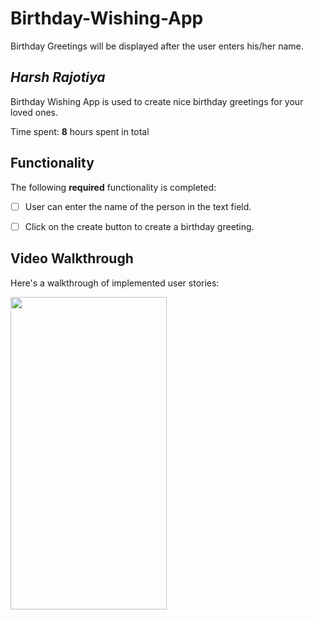 # Birthday-Wishing-App
Birthday Greetings will be displayed after the user enters his/her name.
## *Harsh Rajotiya*

Birthday Wishing App is used to create nice birthday greetings for your loved ones.

Time spent: **8** hours spent in total

## Functionality 

The following **required** functionality is completed:

* [ ] User can enter the name of the person in the text field.
* [ ] Click on the create button to create a birthday greeting.


## Video Walkthrough

Here's a walkthrough of implemented user stories:

<img src='https://github.com/harsh-rajotiya/Birthday-Wishing-App/blob/main/birthdaywishh.gif' width = '250' height = '500' />

